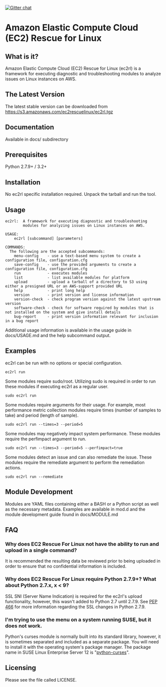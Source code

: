 [![Gitter chat](https://badges.gitter.im/gitterHQ/gitter.png)](https://gitter.im/aws-ec2rescue-linux/Lobby)
# Amazon Elastic Compute Cloud (EC2) Rescue for Linux

## What is it?
Amazon Elastic Compute Cloud (EC2) Rescue for Linux (ec2rl) is a framework for executing diagnostic and
troubleshooting modules to analyze issues on Linux instances on AWS.

## The Latest Version
The latest stable version can be downloaded from https://s3.amazonaws.com/ec2rescuelinux/ec2rl.tgz

## Documentation
Available in docs/ subdirectory

## Prerequisites
Python 2.7.9+ / 3.2+

## Installation
No ec2rl specific installation required. Unpack the tarball and run the tool.

## Usage
```
ec2rl:  A framework for executing diagnostic and troubleshooting
        modules for analyzing issues on Linux instances on AWS.

USAGE:
    ec2rl [subcommand] [parameters]

COMMANDS:
  The following are the accepted subcommands:
    menu-config    - use a text-based menu system to create a configuration file, configuration.cfg
    save-config    - use the provided arguments to create a configuration file, configuration.cfg
    run            - executes modules
    list           - list available modules for platform
    upload         - upload a tarball of a directory to S3 using either a presigned URL or an AWS-support provided URL
    help           - print long help
    version        - print version and license information
    version-check  - check program version against the latest upstream version
    software-check - check for software required by modules that is not installed on the system and give install details
    bug-report     - print version information relevant for inclusion in a bug report
```

Additional usage information is available in the usage guide in docs/USAGE.md and the help subcommand output.

## Examples

ec2rl can be run with no options or special configuration.
```commandline
ec2rl run
```

Some modules require sudo/root. Utilizing sudo is required in order to run these modules if executing ec2rl as a regular user.
```commandline
sudo ec2rl run
```

Some modules require arguments for their usage. For example, most performance metric collection modules require times (number of samples to take) and period (length of sample).

```commandline
sudo ec2rl run --times=3 --period=5
```

Some modules may negatively impact system performance. These modules require the perfimpact argument to run.

```commandline
sudo ec2rl run --times=3 --period=5 --perfimpact=true
```

Some modules detect an issue and can also remediate the issue. These modules require the remediate argument to perform the remediation actions.

```commandline
sudo ec2rl run --remediate
```

## Module Development
Modules are YAML files containing either a BASH or a Python script as well as the necessary metadata. Examples are available in mod.d and the module development guide found in docs/MODULE.md

## FAQ
### Why does EC2 Rescue For Linux not have the ability to run and upload in a single command?
It is recommended the resulting data be reviewed prior to being uploaded in order to ensure that no confidential information is included.

### Why does EC2 Rescue For Linux require Python 2.7.9+? What about Python 2.7.x, x < 9?
SSL SNI (Server Name Indication) is required for the ec2rl's upload functionality, however, this wasn't added to Python 2.7 until 2.7.9. See [PEP 466](https://www.python.org/dev/peps/pep-0466/) for more information regarding the SSL changes in Python 2.7.9.

### I'm trying to use the menu on a system running SUSE, but it does not work.
Python's curses module is normally built into its standard library, however, it is sometimes separated and included as a separate package. You will need to install it with the operating system's package manager. The package name in SUSE Linux Enterprise Server 12 is "[python-curses](https://www.suse.com/LinuxPackages/packageRouter.jsp?product=server&version=12&service_pack=&architecture=x86_64&package_name=python-curses)".

## Licensing
Please see the file called LICENSE.
